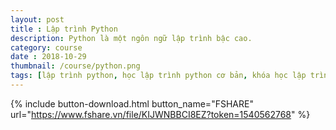 ```yaml
---
layout: post
title : Lập trình Python
description: Python là một ngôn ngữ lập trình bậc cao.
category: course
date : 2018-10-29
thumbnail: /course/python.png
tags: [lập trình python, học lập trình python cơ bản, khóa học lập trình python, khóa học lập trình]
---
```


{% include button-download.html button_name="FSHARE" url="https://www.fshare.vn/file/KIJWNBBCI8EZ?token=1540562768" %}